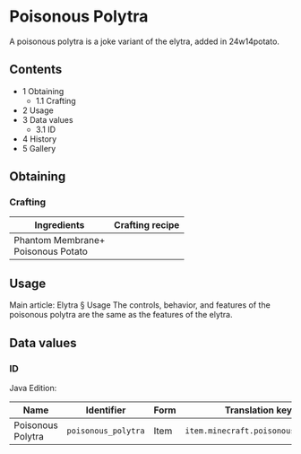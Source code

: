 # Poisonous Polytra
A poisonous polytra is a joke variant of the elytra, added in 24w14potato.

## Contents
- 1 Obtaining
	- 1.1 Crafting
- 2 Usage
- 3 Data values
	- 3.1 ID
- 4 History
- 5 Gallery

## Obtaining
### Crafting
| Ingredients                            | Crafting recipe |
|----------------------------------------|-----------------|
| Phantom Membrane+<br/>Poisonous Potato |                 |

## Usage
Main article: Elytra § Usage
The controls, behavior, and features of the poisonous polytra are the same as the features of the elytra.

## Data values
### ID
Java Edition:

| Name              | Identifier          | Form | Translation key                    |
|-------------------|---------------------|------|------------------------------------|
| Poisonous Polytra | `poisonous_polytra` | Item | `item.minecraft.poisonous_polytra` |


